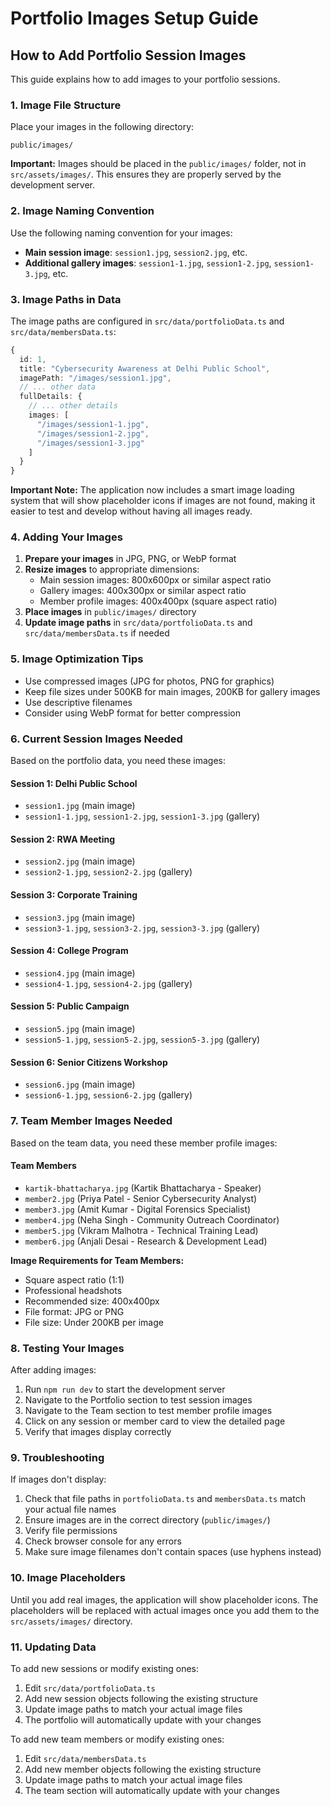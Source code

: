 # Portfolio Images Setup Guide

## How to Add Portfolio Session Images

This guide explains how to add images to your portfolio sessions.

### 1. Image File Structure

Place your images in the following directory:
```
public/images/
```

**Important:** Images should be placed in the `public/images/` folder, not in `src/assets/images/`. This ensures they are properly served by the development server.

### 2. Image Naming Convention

Use the following naming convention for your images:

- **Main session image**: `session1.jpg`, `session2.jpg`, etc.
- **Additional gallery images**: `session1-1.jpg`, `session1-2.jpg`, `session1-3.jpg`, etc.

### 3. Image Paths in Data

The image paths are configured in `src/data/portfolioData.ts` and `src/data/membersData.ts`:

```typescript
{
  id: 1,
  title: "Cybersecurity Awareness at Delhi Public School",
  imagePath: "/images/session1.jpg",
  // ... other data
  fullDetails: {
    // ... other details
    images: [
      "/images/session1-1.jpg",
      "/images/session1-2.jpg",
      "/images/session1-3.jpg"
    ]
  }
}
```

**Important Note:** The application now includes a smart image loading system that will show placeholder icons if images are not found, making it easier to test and develop without having all images ready.

### 4. Adding Your Images

1. **Prepare your images** in JPG, PNG, or WebP format
2. **Resize images** to appropriate dimensions:
   - Main session images: 800x600px or similar aspect ratio
   - Gallery images: 400x300px or similar aspect ratio
   - Member profile images: 400x400px (square aspect ratio)
3. **Place images** in `public/images/` directory
4. **Update image paths** in `src/data/portfolioData.ts` and `src/data/membersData.ts` if needed

### 5. Image Optimization Tips

- Use compressed images (JPG for photos, PNG for graphics)
- Keep file sizes under 500KB for main images, 200KB for gallery images
- Use descriptive filenames
- Consider using WebP format for better compression

### 6. Current Session Images Needed

Based on the portfolio data, you need these images:

#### Session 1: Delhi Public School
- `session1.jpg` (main image)
- `session1-1.jpg`, `session1-2.jpg`, `session1-3.jpg` (gallery)

#### Session 2: RWA Meeting
- `session2.jpg` (main image)
- `session2-1.jpg`, `session2-2.jpg` (gallery)

#### Session 3: Corporate Training
- `session3.jpg` (main image)
- `session3-1.jpg`, `session3-2.jpg`, `session3-3.jpg` (gallery)

#### Session 4: College Program
- `session4.jpg` (main image)
- `session4-1.jpg`, `session4-2.jpg` (gallery)

#### Session 5: Public Campaign
- `session5.jpg` (main image)
- `session5-1.jpg`, `session5-2.jpg`, `session5-3.jpg` (gallery)

#### Session 6: Senior Citizens Workshop
- `session6.jpg` (main image)
- `session6-1.jpg`, `session6-2.jpg` (gallery)

### 7. Team Member Images Needed

Based on the team data, you need these member profile images:

#### Team Members
- `kartik-bhattacharya.jpg` (Kartik Bhattacharya - Speaker)
- `member2.jpg` (Priya Patel - Senior Cybersecurity Analyst)
- `member3.jpg` (Amit Kumar - Digital Forensics Specialist)
- `member4.jpg` (Neha Singh - Community Outreach Coordinator)
- `member5.jpg` (Vikram Malhotra - Technical Training Lead)
- `member6.jpg` (Anjali Desai - Research & Development Lead)

**Image Requirements for Team Members:**
- Square aspect ratio (1:1)
- Professional headshots
- Recommended size: 400x400px
- File format: JPG or PNG
- File size: Under 200KB per image

### 8. Testing Your Images

After adding images:
1. Run `npm run dev` to start the development server
2. Navigate to the Portfolio section to test session images
3. Navigate to the Team section to test member profile images
4. Click on any session or member card to view the detailed page
5. Verify that images display correctly

### 9. Troubleshooting

If images don't display:
1. Check that file paths in `portfolioData.ts` and `membersData.ts` match your actual file names
2. Ensure images are in the correct directory (`public/images/`)
3. Verify file permissions
4. Check browser console for any errors
5. Make sure image filenames don't contain spaces (use hyphens instead)

### 10. Image Placeholders

Until you add real images, the application will show placeholder icons. The placeholders will be replaced with actual images once you add them to the `src/assets/images/` directory.

### 11. Updating Data

To add new sessions or modify existing ones:
1. Edit `src/data/portfolioData.ts`
2. Add new session objects following the existing structure
3. Update image paths to match your actual image files
4. The portfolio will automatically update with your changes

To add new team members or modify existing ones:
1. Edit `src/data/membersData.ts`
2. Add new member objects following the existing structure
3. Update image paths to match your actual image files
4. The team section will automatically update with your changes 